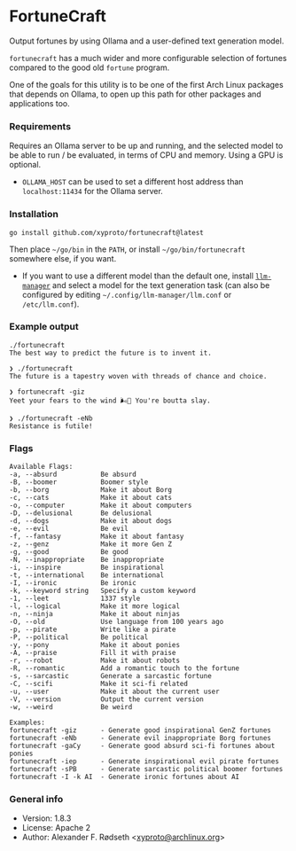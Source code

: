 # FortuneCraft

Output fortunes by using Ollama and a user-defined text generation model.

`fortunecraft` has a much wider and more configurable selection of fortunes compared to the good old `fortune` program.

One of the goals for this utility is to be one of the first Arch Linux packages that depends on Ollama, to open up this path for other packages and applications too.

### Requirements

Requires an Ollama server to be up and running, and the selected model to be able to run / be evaluated, in terms of CPU and memory. Using a GPU is optional.

* `OLLAMA_HOST` can be used to set a different host address than `localhost:11434` for the Ollama server.

### Installation

    go install github.com/xyproto/fortunecraft@latest

Then place `~/go/bin` in the `PATH`, or install `~/go/bin/fortunecraft` somewhere else, if you want.

* If you want to use a different model than the default one, install [`llm-manager`](https://github.com/xyproto/llm-manager) and select a model for the text generation task (can also be configured by editing `~/.config/llm-manager/llm.conf` or `/etc/llm.conf`).

### Example output

```
./fortunecraft
The best way to predict the future is to invent it.

❯ ./fortunecraft
The future is a tapestry woven with threads of chance and choice.

❯ fortunecraft -giz
Yeet your fears to the wind 🌬️🚀 You're boutta slay.

❯ ./fortunecraft -eNb
Resistance is futile!
```

### Flags

```
Available Flags:
-a, --absurd           Be absurd
-B, --boomer           Boomer style
-b, --borg             Make it about Borg
-c, --cats             Make it about cats
-o, --computer         Make it about computers
-D, --delusional       Be delusional
-d, --dogs             Make it about dogs
-e, --evil             Be evil
-f, --fantasy          Make it about fantasy
-z, --genz             Make it more Gen Z
-g, --good             Be good
-N, --inappropriate    Be inappropriate
-i, --inspire          Be inspirational
-t, --international    Be international
-I, --ironic           Be ironic
-k, --keyword string   Specify a custom keyword
-1, --leet             1337 style
-l, --logical          Make it more logical
-n, --ninja            Make it about ninjas
-O, --old              Use language from 100 years ago
-p, --pirate           Write like a pirate
-P, --political        Be political
-y, --pony             Make it about ponies
-A, --praise           Fill it with praise
-r, --robot            Make it about robots
-R, --romantic         Add a romantic touch to the fortune
-s, --sarcastic        Generate a sarcastic fortune
-C, --scifi            Make it sci-fi related
-u, --user             Make it about the current user
-V, --version          Output the current version
-w, --weird            Be weird

Examples:
fortunecraft -giz      - Generate good inspirational GenZ fortunes
fortunecraft -eNb      - Generate evil inappropriate Borg fortunes
fortunecraft -gaCy     - Generate good absurd sci-fi fortunes about ponies
fortunecraft -iep      - Generate inspirational evil pirate fortunes
fortunecraft -sPB      - Generate sarcastic political boomer fortunes
fortunecraft -I -k AI  - Generate ironic fortunes about AI
```

### General info

* Version: 1.8.3
* License: Apache 2
* Author: Alexander F. Rødseth &lt;xyproto@archlinux.org&gt;
